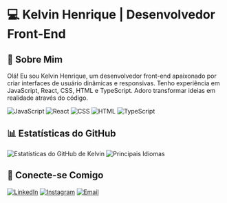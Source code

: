 # 💻 Kelvin Henrique | Desenvolvedor Front-End

## 🌟 Sobre Mim

Olá! Eu sou Kelvin Henrique, um desenvolvedor front-end apaixonado por criar interfaces de usuário dinâmicas e responsivas. Tenho experiência em JavaScript, React, CSS, HTML e TypeScript. Adoro transformar ideias em realidade através do código.

![JavaScript](https://img.shields.io/badge/JavaScript-F7DF1E?style=for-the-badge&logo=javascript&logoColor=black)
![React](https://img.shields.io/badge/React-61DAFB?style=for-the-badge&logo=react&logoColor=black)
![CSS](https://img.shields.io/badge/CSS-1572B6?style=for-the-badge&logo=css3&logoColor=white)
![HTML](https://img.shields.io/badge/HTML-E34F26?style=for-the-badge&logo=html5&logoColor=white)
![TypeScript](https://img.shields.io/badge/TypeScript-007ACC?style=for-the-badge&logo=typescript&logoColor=white)

## 📊 Estatísticas do GitHub

![Estatísticas do GitHub de Kelvin](https://github-readme-stats.vercel.app/api?username=KelBaker&show_icons=true&theme=dracula)
![Principais Idiomas](https://github-readme-stats.vercel.app/api/top-langs/?username=KelBaker&layout=compact&theme=dracula)

## 🤝 Conecte-se Comigo

[![LinkedIn](https://img.shields.io/badge/LinkedIn-0A66C2?style=for-the-badge&logo=linkedin&logoColor=white)](https://www.linkedin.com/in/kelvin-henrique-507bb9228/)
[![Instagram](https://img.shields.io/badge/Instagram-E4405F?style=for-the-badge&logo=instagram&logoColor=white)](https://www.instagram.com/kelhenrique_/)
[![Email](https://img.shields.io/badge/Email-D14836?style=for-the-badge&logo=gmail&logoColor=white)](mailto:kelbaker56@gmail.com)



